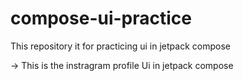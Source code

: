 # compose-ui-practice

This repository it for practicing ui in jetpack compose 

 -> This is the instragram profile Ui in jetpack compose 
